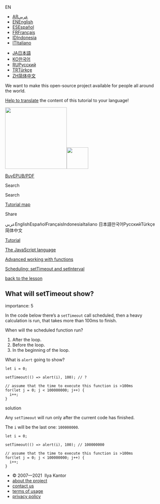 EN

- <a href="https://ar.javascript.info/" class="supported-langs__link"><span class="supported-langs__brief">AR</span><span class="supported-langs__title">عربي</span></a>
- <a href="https://javascript.info/task/settimeout-result" class="supported-langs__link"><span class="supported-langs__brief">EN</span><span class="supported-langs__title">English</span></a>
- <a href="https://es.javascript.info/task/settimeout-result" class="supported-langs__link"><span class="supported-langs__brief">ES</span><span class="supported-langs__title">Español</span></a>
- <a href="https://fr.javascript.info/task/settimeout-result" class="supported-langs__link"><span class="supported-langs__brief">FR</span><span class="supported-langs__title">Français</span></a>
- <a href="https://id.javascript.info/task/settimeout-result" class="supported-langs__link"><span class="supported-langs__brief">ID</span><span class="supported-langs__title">Indonesia</span></a>
- <a href="https://it.javascript.info/task/settimeout-result" class="supported-langs__link"><span class="supported-langs__brief">IT</span><span class="supported-langs__title">Italiano</span></a>

<!-- -->

- <a href="https://ja.javascript.info/task/settimeout-result" class="supported-langs__link"><span class="supported-langs__brief">JA</span><span class="supported-langs__title">日本語</span></a>
- <a href="https://ko.javascript.info/task/settimeout-result" class="supported-langs__link"><span class="supported-langs__brief">KO</span><span class="supported-langs__title">한국어</span></a>
- <a href="https://learn.javascript.ru/task/settimeout-result" class="supported-langs__link"><span class="supported-langs__brief">RU</span><span class="supported-langs__title">Русский</span></a>
- <a href="https://tr.javascript.info/task/settimeout-result" class="supported-langs__link"><span class="supported-langs__brief">TR</span><span class="supported-langs__title">Türkçe</span></a>
- <a href="https://zh.javascript.info/task/settimeout-result" class="supported-langs__link"><span class="supported-langs__brief">ZH</span><span class="supported-langs__title">简体中文</span></a>

We want to make this open-source project available for people all around the world.

[Help to translate](https://javascript.info/translate) the content of this tutorial to your language!

<a href="/" class="sitetoolbar__link sitetoolbar__link_logo"><img src="/img/sitetoolbar__logo_en.svg" class="sitetoolbar__logo sitetoolbar__logo_normal" role="presentation" width="200" /><img src="/img/sitetoolbar__logo_small_en.svg" class="sitetoolbar__logo sitetoolbar__logo_small" role="presentation" width="70" /></a>

<a href="/ebook" class="buy-book-button"><span class="buy-book-button__extra-text">Buy</span>EPUB/PDF</a>

Search

Search

<a href="/tutorial/map" class="map"><span class="map__text">Tutorial map</span></a>

<span class="share-icons__title">Share</span><a href="https://twitter.com/share?url=https%3A%2F%2Fjavascript.info%2Ftask%2Fsettimeout-result" class="share share_tw"></a><a href="https://www.facebook.com/sharer/sharer.php?s=100&amp;p%5Burl%5D=https%3A%2F%2Fjavascript.info%2Ftask%2Fsettimeout-result" class="share share_fb"></a>

عربيEnglishEspañolFrançaisIndonesiaItaliano 日本語한국어РусскийTürkçe 简体中文

<a href="/" class="breadcrumbs__link"><span class="breadcrumbs__hidden-text">Tutorial</span></a>

<a href="/js" class="breadcrumbs__link"><span>The JavaScript language</span></a>

<a href="/advanced-functions" class="breadcrumbs__link"><span>Advanced working with functions</span></a>

<a href="/settimeout-setinterval" class="breadcrumbs__link"><span>Scheduling: setTimeout and setInterval</span></a>

<a href="/settimeout-setinterval" class="task-single__back"><span>back to the lesson</span></a>

## What will setTimeout show?

<span class="task__importance" title="How important is the task, from 1 to 5">importance: 5</span>

In the code below there’s a `setTimeout` call scheduled, then a heavy calculation is run, that takes more than 100ms to finish.

When will the scheduled function run?

1.  After the loop.
2.  Before the loop.
3.  In the beginning of the loop.

What is `alert` going to show?

    let i = 0;

    setTimeout(() => alert(i), 100); // ?

    // assume that the time to execute this function is >100ms
    for(let j = 0; j < 100000000; j++) {
      i++;
    }

solution

Any `setTimeout` will run only after the current code has finished.

The `i` will be the last one: `100000000`.

<a href="#" class="toolbar__button toolbar__button_run" title="run"></a>

<a href="#" class="toolbar__button toolbar__button_edit" title="open in sandbox"></a>

    let i = 0;

    setTimeout(() => alert(i), 100); // 100000000

    // assume that the time to execute this function is >100ms
    for(let j = 0; j < 100000000; j++) {
      i++;
    }

- © 2007—2021  Ilya Kantor
- <a href="/about" class="page-footer__link">about the project</a>
- <a href="/about#contact-us" class="page-footer__link">contact us</a>
- <a href="/terms" class="page-footer__link">terms of usage</a>
- <a href="/privacy" class="page-footer__link">privacy policy</a>
